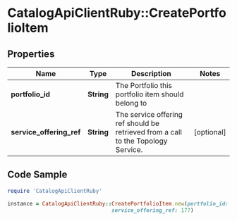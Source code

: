 # CatalogApiClientRuby::CreatePortfolioItem

## Properties

Name | Type | Description | Notes
------------ | ------------- | ------------- | -------------
**portfolio_id** | **String** | The Portfolio this portfolio item should belong to | 
**service_offering_ref** | **String** | The service offering ref should be retrieved from a call to the Topology Service. | [optional] 

## Code Sample

```ruby
require 'CatalogApiClientRuby'

instance = CatalogApiClientRuby::CreatePortfolioItem.new(portfolio_id: 1,
                                 service_offering_ref: 177)
```


